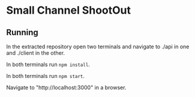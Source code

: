 ﻿# Small Channel ShootOut

## Running
In the extracted repository open two terminals and navigate to ./api in one and ./client in the other.

In both terminals run `npm install`.

In both terminals run `npm start`.

Navigate to "http://localhost:3000" in a browser.
